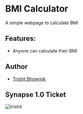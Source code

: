 # BMI Calculator
A simple webpage to calculate BMI


## Features:
- Anyone can calculate their BMI


## Author
- [Trishit Bhowmik](https://github.com/trishit78)


## Synapse 1.0 Ticket

![trishit](https://user-images.githubusercontent.com/90523629/213930832-dac9d999-f6a1-4ccf-a390-dbb18e5a8bd6.png)